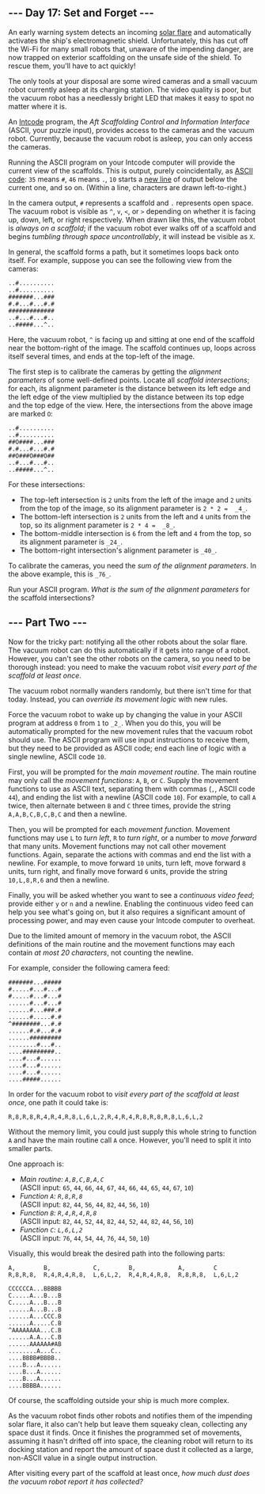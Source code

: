 ﻿## --- Day 17: Set and Forget ---

An early warning system detects an incoming  [solar flare](https://en.wikipedia.org/wiki/Solar_flare)  and automatically activates the ship's electromagnetic shield. Unfortunately, this has cut off the Wi-Fi for many small robots that, unaware of the impending danger, are now trapped on exterior scaffolding on the unsafe side of the shield. To rescue them, you'll have to act quickly!

The only tools at your disposal are some wired cameras and a small vacuum robot currently asleep at its charging station. The video quality is poor, but the vacuum robot has a needlessly bright LED that makes it easy to spot no matter where it is.

An  [Intcode](https://adventofcode.com/2019/day/9)  program, the  _Aft Scaffolding Control and Information Interface_  (ASCII, your puzzle input), provides access to the cameras and the vacuum robot. Currently, because the vacuum robot is asleep, you can only access the cameras.

Running the ASCII program on your Intcode computer will provide the current view of the scaffolds. This is output,  purely coincidentally, as  [ASCII code](https://simple.wikipedia.org/wiki/ASCII):  `35`  means  `#`,  `46`  means  `.`,  `10`  starts a  [new line](https://en.wikipedia.org/wiki/Newline#In_programming_languages)  of output below the current one, and so on. (Within a line, characters are drawn left-to-right.)

In the camera output,  `#`  represents a scaffold and  `.`  represents open space. The vacuum robot is visible as  `^`,  `v`,  `<`, or  `>`  depending on whether it is facing up, down, left, or right respectively. When drawn like this, the vacuum robot is  _always on a scaffold_; if the vacuum robot ever walks off of a scaffold and begins  _tumbling through space uncontrollably_, it will instead be visible as  `X`.

In general, the scaffold forms a path, but it sometimes loops back onto itself. For example, suppose you can see the following view from the cameras:

```
..#..........
..#..........
#######...###
#.#...#...#.#
#############
..#...#...#..
..#####...^..

```

Here, the vacuum robot,  `^`  is facing up and sitting at one end of the scaffold near the bottom-right of the image. The scaffold continues up, loops across itself several times, and ends at the top-left of the image.

The first step is to calibrate the cameras by getting the  _alignment parameters_  of some well-defined points. Locate all  _scaffold intersections_; for each, its alignment parameter is the distance between its left edge and the left edge of the view multiplied by the distance between its top edge and the top edge of the view. Here, the intersections from the above image are marked  `O`:

```
..#..........
..#..........
##O####...###
#.#...#...#.#
##O###O###O##
..#...#...#..
..#####...^..

```

For these intersections:

-   The top-left intersection is  `2`  units from the left of the image and  `2`  units from the top of the image, so its alignment parameter is  `2 * 2 =  _4_`.
-   The bottom-left intersection is  `2`  units from the left and  `4`  units from the top, so its alignment parameter is  `2 * 4 =  _8_`.
-   The bottom-middle intersection is  `6`  from the left and  `4`  from the top, so its alignment parameter is  `_24_`.
-   The bottom-right intersection's alignment parameter is  `_40_`.

To calibrate the cameras, you need the  _sum of the alignment parameters_. In the above example, this is  `_76_`.

Run your ASCII program.  _What is the sum of the alignment parameters_  for the scaffold intersections?

## --- Part Two ---

Now for the tricky part: notifying all the other robots about the solar flare. The vacuum robot can do this automatically if it gets into range of a robot. However, you can't see the other robots on the camera, so you need to be thorough instead: you need to make the vacuum robot  _visit every part of the scaffold at least once_.

The vacuum robot normally wanders randomly, but there isn't time for that today. Instead, you can  _override its movement logic_  with new rules.

Force the vacuum robot to wake up by changing the value in your ASCII program at address  `0`  from  `1`  to  `_2_`. When you do this, you will be automatically prompted for the new movement rules that the vacuum robot should use. The ASCII program will use input instructions to receive them, but they need to be provided as ASCII code; end each line of logic with a single newline, ASCII code  `10`.

First, you will be prompted for the  _main movement routine_. The main routine may only call the  _movement functions_:  `A`,  `B`, or  `C`. Supply the movement functions to use as ASCII text, separating them with commas (`,`, ASCII code  `44`), and ending the list with a newline (ASCII code  `10`). For example, to call  `A`  twice, then alternate between  `B`  and  `C`  three times, provide the string  `A,A,B,C,B,C,B,C`  and then a newline.

Then, you will be prompted for each  _movement function_. Movement functions may use  `L`  to  _turn left_,  `R`  to  _turn right_, or a number to  _move forward_  that many units. Movement functions may not call other movement functions. Again, separate the actions with commas and end the list with a newline. For example, to move forward  `10`  units, turn left, move forward  `8`  units, turn right, and finally move forward  `6`  units, provide the string  `10,L,8,R,6`  and then a newline.

Finally, you will be asked whether you want to see a  _continuous video feed_; provide either  `y`  or  `n`  and a newline. Enabling the continuous video feed can help you see what's going on, but it also requires a significant amount of processing power, and may even cause your Intcode computer to overheat.

Due to the limited amount of memory in the vacuum robot, the ASCII definitions of the main routine and the movement functions may each contain  _at most 20 characters_, not counting the newline.

For example, consider the following camera feed:

```
#######...#####
#.....#...#...#
#.....#...#...#
......#...#...#
......#...###.#
......#.....#.#
^########...#.#
......#.#...#.#
......#########
........#...#..
....#########..
....#...#......
....#...#......
....#...#......
....#####......

```

In order for the vacuum robot to  _visit every part of the scaffold at least once_, one path it could take is:

```
R,8,R,8,R,4,R,4,R,8,L,6,L,2,R,4,R,4,R,8,R,8,R,8,L,6,L,2
```

Without the memory limit, you could just supply this whole string to function  `A`  and have the main routine call  `A`  once. However, you'll need to split it into smaller parts.

One approach is:

-   _Main routine:  `A,B,C,B,A,C`_  
    (ASCII input:  `65`,  `44`,  `66`,  `44`,  `67`,  `44`,  `66`,  `44`,  `65`,  `44`,  `67`,  `10`)
-   _Function  `A`: `R,8,R,8`_  
    (ASCII input:  `82`,  `44`,  `56`,  `44`,  `82`,  `44`,  `56`,  `10`)
-   _Function  `B`: `R,4,R,4,R,8`_  
    (ASCII input:  `82`,  `44`,  `52`,  `44`,  `82`,  `44`,  `52`,  `44`,  `82`,  `44`,  `56`,  `10`)
-   _Function  `C`: `L,6,L,2`_  
    (ASCII input:  `76`,  `44`,  `54`,  `44`,  `76`,  `44`,  `50`,  `10`)

Visually, this would break the desired path into the following parts:

```
A,        B,            C,        B,            A,        C
R,8,R,8,  R,4,R,4,R,8,  L,6,L,2,  R,4,R,4,R,8,  R,8,R,8,  L,6,L,2

CCCCCCA...BBBBB
C.....A...B...B
C.....A...B...B
......A...B...B
......A...CCC.B
......A.....C.B
^AAAAAAAA...C.B
......A.A...C.B
......AAAAAA#AB
........A...C..
....BBBB#BBBB..
....B...A......
....B...A......
....B...A......
....BBBBA......

```

Of course, the scaffolding outside your ship is much more complex.

As the vacuum robot finds other robots and notifies them of the impending solar flare, it also can't help but leave them squeaky clean, collecting any space dust it finds. Once it finishes the programmed set of movements, assuming it hasn't drifted off into space, the cleaning robot will return to its docking station and report the amount of space dust it collected as a large, non-ASCII value in a single output instruction.

After visiting every part of the scaffold at least once,  _how much dust does the vacuum robot report it has collected?_